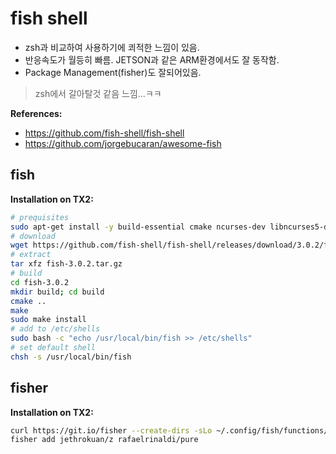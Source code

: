 # fish shell

* zsh과 비교하여 사용하기에 쾨적한 느낌이 있음. 
* 반응속도가 월등히 빠름. JETSON과 같은 ARM환경에서도 잘 동작함.
* Package Management(fisher)도 잘되어있음.
> zsh에서 갈아탈것 같음 느낌...ㅋㅋ

**References:**

* https://github.com/fish-shell/fish-shell
* https://github.com/jorgebucaran/awesome-fish

## fish

**Installation on TX2:**

```sh
# prequisites
sudo apt-get install -y build-essential cmake ncurses-dev libncurses5-dev libpcre2-dev gettext
# download
wget https://github.com/fish-shell/fish-shell/releases/download/3.0.2/fish-3.0.2.tar.gz
# extract
tar xfz fish-3.0.2.tar.gz
# build
cd fish-3.0.2
mkdir build; cd build
cmake ..
make
sudo make install
# add to /etc/shells
sudo bash -c "echo /usr/local/bin/fish >> /etc/shells"
# set default shell
chsh -s /usr/local/bin/fish
```

## fisher

**Installation on TX2:**

```sh
curl https://git.io/fisher --create-dirs -sLo ~/.config/fish/functions/fisher.fish
fisher add jethrokuan/z rafaelrinaldi/pure
```
